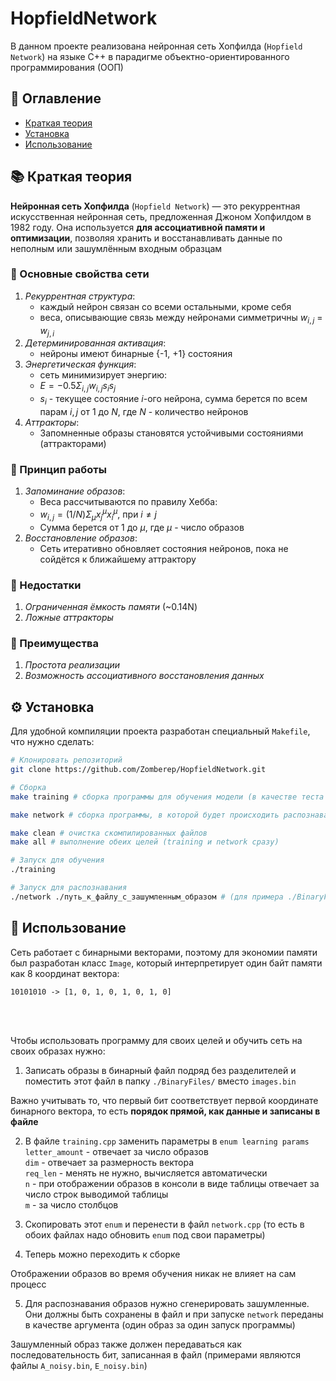 # HopfieldNetwork

В данном проекте реализована нейронная сеть Хопфилда (```Hopfield Network```) на языке C++ в парадигме объектно-ориентированного программирования (ООП)

## 📌 Оглавление
- [Краткая теория](#-краткая-теория)
- [Установка](#-установка)
- [Использование](#-использование)

## 📚 Краткая теория

**Нейронная сеть Хопфилда** (```Hopfield Network```) — это рекуррентная искусственная нейронная сеть, предложенная Джоном Хопфилдом в $1982$ году. Она используется **для ассоциативной памяти и оптимизации**, позволяя хранить и восстанавливать данные по неполным или зашумлённым входным образцам

### 🔹 Основные свойства сети

1. *Рекуррентная структура*:
    - каждый нейрон связан со всеми остальными, кроме себя
    - веса, описывающие связь между нейронами симметричны $w_{i, j}$ = $w_{j, i}$
2. *Детерминированная активация*:
    - нейроны имеют бинарные {-1, +1} состояния
3. *Энергетическая функция*:
    - сеть минимизирует энергию:
    - $E = -0.5 Σ_{i, j} w_{i, j} s_{i} s_{j}$
    - $s_{i}$ - текущее состояние $i$-ого нейрона, сумма берется по всем парам $i, j$ от $1$ до $N$, где $N$ - количество нейронов
4. *Аттракторы*:
    - Запомненные образы становятся устойчивыми состояниями (аттракторами)

### 🔹 Принцип работы
1. *Запоминание образов*:
    - Веса рассчитываются по правилу Хебба:
    - $w_{i, j} = (1 / N)Σ_{μ}x_{j}^{μ}x_{i}^{μ}$, при $i≠j$
    - Сумма берется от $1$ до $μ$, где $μ$ - число образов
2. *Восстановление образов*:
    - Сеть итеративно обновляет состояния нейронов, пока не сойдётся к ближайшему аттрактору

### 🔹 Недостатки
1. *Ограниченная ёмкость памяти* (~0.14N)
2. *Ложные аттракторы*

### 🔹 Преимущества
1. *Простота реализации*
2. *Возможность ассоциативного восстановления данных*

## ⚙️ Установка
Для удобной компиляции проекта разработан специальный ```Makefile```, что нужно сделать:
```bash
# Клонировать репозиторий
git clone https://github.com/Zomberep/HopfieldNetwork.git

# Сборка
make training # сборка программы для обучения модели (в качестве теста для распознавания латинских гласных букв)

make network # сборка программы, в которой будет происходить распознавание образов

make clean # очистка скомпилированных файлов
make all # выполнение обеих целей (training и network сразу)

# Запуск для обучения
./training

# Запуск для распознавания
./network ./путь_к_файлу_с_зашумленным_образом # (для примера ./BinaryFiles/A_noisy.bin)
```

## 🚀 Использование
Сеть работает с бинарными векторами, поэтому для экономии памяти был разработан класс ```Image```, который интерпретирует один байт памяти как $8$ координат вектора:


    10101010 -> [1, 0, 1, 0, 1, 0, 1, 0]
<br><br>

Чтобы использовать программу для своих целей и обучить сеть на своих образах нужно:
1) Записать образы в бинарный файл подряд без разделителей и поместить этот файл в папку ```./BinaryFiles/``` вместо ```images.bin```

Важно учитывать то, что первый бит соответствует первой координате бинарного вектора, то есть **порядок прямой, как данные и записаны в файле**

2) В файле ```training.cpp``` заменить параметры в ```enum learning params```
```letter_amount``` - отвечает за число образов<br>
```dim``` - отвечает за размерность вектора<br>
```req_len``` - менять не нужно, вычисляется автоматически<br>
```n``` - при отображении образов в консоли в виде таблицы отвечает за число строк выводимой таблицы<br>
```m``` - за число столбцов<br>

3) Скопировать этот ```enum``` и перенести в файл ```network.cpp``` (то есть в обоих файлах надо обновить ```enum``` под свои параметры)

4) Теперь можно переходить к сборке

Отображении образов во время обучения никак не влияет на сам процесс

5) Для распознавания образов нужно сгенерировать зашумленные. Они должны быть сохранены в файл и при запуске ```network``` переданы в качестве аргумента (один образ за один запуск программы)

Зашумленный образ также должен передаваться как последовательность бит, записанная в файл (примерами являются файлы ```A_noisy.bin```, ```E_noisy.bin```)
